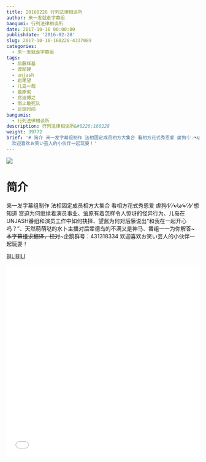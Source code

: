 ```yaml
---
title: 20160228 行列法律相谈所
author: 来一发就走字幕组
bangumi: 行列法律相谈所
date: 2017-10-16 00:00:00
publishdate: '2016-02-28'
slug: 2017-10-16-160228-4337089
categories:
  - 来一发就走字幕组
tags:
  - 后藤辉基
  - 渡部建
  - unjash
  - 岩尾望
  - 儿岛一哉
  - 萤原彻
  - 宫迫博之
  - 雨上敢死队
  - 足球时间
bangumis:
  - 行列法律相谈所
description: 行列法律相谈所&#8226;160228
weight: 39772
brief: '# 简介 来一发字幕组制作 法相固定成员相方大集合 看相方花式秀恩爱 虐狗⁄(⁄ ⁄•⁄ω⁄•⁄ ⁄)⁄ 想知道 宫迫为何继续着演员事业、萤原有着怎样令人惊讶的怪异行为、儿岛在UNJASH番组和演员工作中如何抉择、望酱为何对后藤说出“和我在一起开心吗？”、天然萌萌哒的水卜主播对后辈德岛的不满又是神马、番组一一为你解答~~~本字幕组求翻译，校对~~~企鹅群号：431318334
  欢迎喜欢お笑い芸人的小伙伴一起玩耍！'
---
```


![](https://i.imgur.com/7Z9BOkH.jpg)

# 简介  
来一发字幕组制作 法相固定成员相方大集合 看相方花式秀恩爱 虐狗⁄(⁄ ⁄•⁄ω⁄•⁄ ⁄)⁄  想知道 宫迫为何继续着演员事业、萤原有着怎样令人惊讶的怪异行为、儿岛在UNJASH番组和演员工作中如何抉择、望酱为何对后藤说出“和我在一起开心吗？”、天然萌萌哒的水卜主播对后辈德岛的不满又是神马、番组一一为你解答~~~本字幕组求翻译，校对~~~企鹅群号：431318334 欢迎喜欢お笑い芸人的小伙伴一起玩耍！

  [BILIBILI](https://www.bilibili.com/video/av4337089/)


<div class="vcontainer">  <iframe class='video' src="//www.bilibili.com/blackboard/player.html?aid=4337089" width="100%" height="500" frameborder="0" allowfullscreen="allowfullscreen"></iframe></div>
